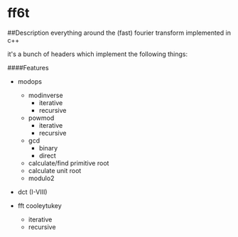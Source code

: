 # ff6t

##Description
everything around the (fast) fourier transform implemented in c++

it's a bunch of headers which implement the following things:


####Features
                
+ modops
    + modinverse
         + iterative
		 + recursive
    + powmod
         + iterative
		 + recursive
    + gcd
         + binary
		 + direct
    + calculate/find primitive root
	+ calculate unit root
	+ modulo2
                
+ dct (I-VIII)
+ fft cooleytukey
	+ iterative
	+ recursive

